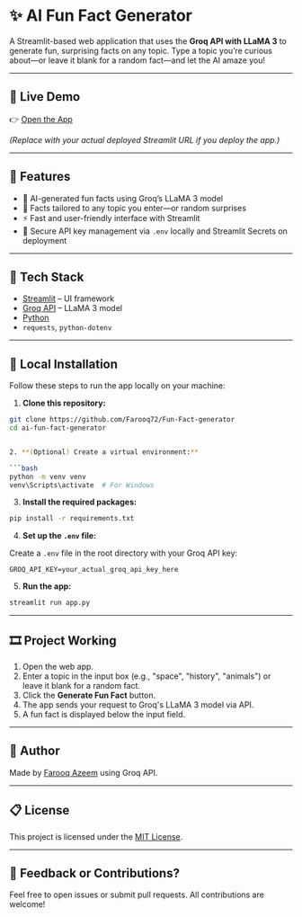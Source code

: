 # ✨ AI Fun Fact Generator

A Streamlit-based web application that uses the **Groq API with LLaMA 3** to generate fun, surprising facts on any topic. Type a topic you’re curious about—or leave it blank for a random fact—and let the AI amaze you!

---

## 🚀 Live Demo

👉 [Open the App](https://fun-fact-generator-bfvrhlmeck3khtl6lfhism.streamlit.app/)

*(Replace with your actual deployed Streamlit URL if you deploy the app.)*

---

## 📌 Features

* 🧠 AI-generated fun facts using Groq’s LLaMA 3 model
* 🎯 Facts tailored to any topic you enter—or random surprises
* ⚡ Fast and user-friendly interface with Streamlit
* 🔐 Secure API key management via `.env` locally and Streamlit Secrets on deployment

---

## 💠 Tech Stack

* [Streamlit](https://streamlit.io/) – UI framework
* [Groq API](https://console.groq.com/) – LLaMA 3 model
* [Python](https://www.python.org/)
* `requests`, `python-dotenv`

---

## 📅 Local Installation

Follow these steps to run the app locally on your machine:

1. **Clone this repository:**

```bash
git clone https://github.com/Farooq72/Fun-Fact-generator
cd ai-fun-fact-generator


2. **(Optional) Create a virtual environment:**

```bash
python -m venv venv
venv\Scripts\activate  # For Windows
```

3. **Install the required packages:**

```bash
pip install -r requirements.txt
```

4. **Set up the `.env` file:**

Create a `.env` file in the root directory with your Groq API key:

```env
GROQ_API_KEY=your_actual_groq_api_key_here
```

5. **Run the app:**

```bash
streamlit run app.py
```

---
## 🎞️ Project Working

1. Open the web app.
2. Enter a topic in the input box (e.g., "space", "history", "animals") or leave it blank for a random fact.
3. Click the **Generate Fun Fact** button.
4. The app sends your request to Groq's LLaMA 3 model via API.
5. A fun fact is displayed below the input field.

---


## 🙌 Author

Made by [Farooq Azeem](https://github.com/Farooq72) using Groq API.

---

## 📋 License

This project is licensed under the [MIT License](LICENSE).

---

## 📢 Feedback or Contributions?

Feel free to open issues or submit pull requests. All contributions are welcome!


